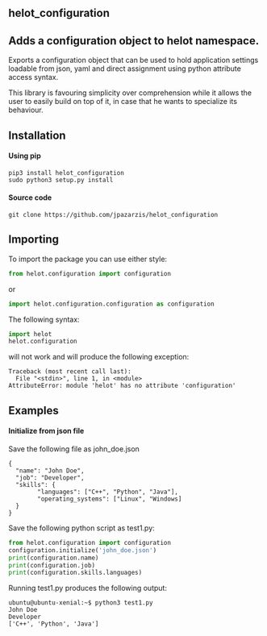 ## helot_configuration
## Adds a configuration object to helot namespace.

Exports a configuration object that can be used to hold application settings
loadable from json, yaml and direct assignment using python attribute access
syntax.
  
This library is favouring simplicity over comprehension while it allows the user
to easily build on top of it, in case that he wants to specialize its behaviour.

## Installation
#### Using pip
```
pip3 install helot_configuration
sudo python3 setup.py install
```

#### Source code
```
git clone https://github.com/jpazarzis/helot_configuration
```

## Importing

To import the package you can use either style:

```python
from helot.configuration import configuration
```

or

```python
import helot.configuration.configuration as configuration
```

The following syntax:
```python
import helot
helot.configuration
```

will not work and will produce the following exception:
```
Traceback (most recent call last):
  File "<stdin>", line 1, in <module>
AttributeError: module 'helot' has no attribute 'configuration'
```

## Examples
#### Initialize from json file

Save the following file as john_doe.json
```
{
  "name": "John Doe",
  "job": "Developer",
  "skills": {
        "languages": ["C++", "Python", "Java"],
        "operating_systems": ["Linux", "Windows]
  }
}
```

Save the following python script as test1.py:
```python
from helot.configuration import configuration
configuration.initialize('john_doe.json')
print(configuration.name)
print(configuration.job)
print(configuration.skills.languages)
```

Running test1.py produces the following output:
```
ubuntu@ubuntu-xenial:~$ python3 test1.py 
John Doe
Developer
['C++', 'Python', 'Java']
```